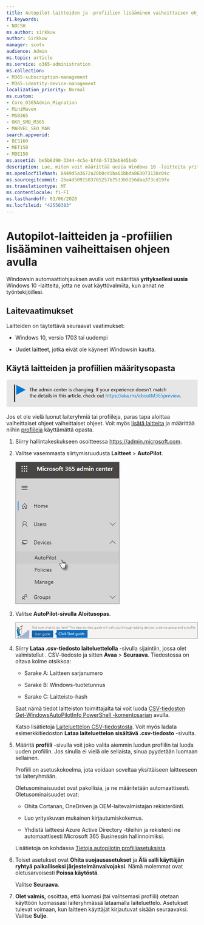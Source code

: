 ```yaml
---
title: Autopilot-laitteiden ja -profiilien lisääminen vaiheittaisen ohjeen avulla
f1.keywords:
- NOCSH
ms.author: sirkkuw
author: Sirkkuw
manager: scotv
audience: Admin
ms.topic: article
ms.service: o365-administration
ms.collection:
- M365-subscription-management
- M365-identity-device-management
localization_priority: Normal
ms.custom:
- Core_O365Admin_Migration
- MiniMaven
- MSB365
- OKR_SMB_M365
- MARVEL_SEO_MAR
search.appverid:
- BCS160
- MET150
- MOE150
ms.assetid: be5b6d90-3344-4c5e-bf40-5733eb845beb
description: Lue, miten voit määrittää uusia Windows 10 -laitteita yrityksellesi Windowsin automaattiohjauksen avulla, jotta ne ovat valmiita työntekijöiden käyttöön.
ms.openlocfilehash: 8449d5a3672a20b0cd1ba61bbda863073138c04c
ms.sourcegitcommit: 26e4d5091583765257b7533b5156daa373cd19fe
ms.translationtype: MT
ms.contentlocale: fi-FI
ms.lasthandoff: 03/06/2020
ms.locfileid: "42550383"
---
```

# <a name="use-the-step-by-step-guide-to-add-autopilot-devices-and-profile"></a>Autopilot-laitteiden ja -profiilien lisääminen vaiheittaisen ohjeen avulla

Windowsin automaattiohjauksen avulla voit määrittää **yrityksellesi uusia** Windows 10 -laitteita, jotta ne ovat käyttövalmiita, kun annat ne työntekijöillesi.
  
## <a name="device-requirements"></a>Laitevaatimukset

Laitteiden on täytettävä seuraavat vaatimukset:
  
- Windows 10, versio 1703 tai uudempi
    
- Uudet laitteet, jotka eivät ole käyneet Windowsin kautta.
    
## <a name="use-the-setup-guide-to-create-devices-and-profiles"></a>Käytä laitteiden ja profiilien määritysopasta

[![Selite, jossa ilmoitetaan, että hallintakeskus muuttuu. Lisätietoja löytyy osoitteesta aka.ms/aboutM365preview.](../media/m365admincenterchanging.png)](https://docs.microsoft.com/office365/admin/microsoft-365-admin-center-preview)

Jos et ole vielä luonut laiteryhmiä tai profiileja, paras tapa aloittaa vaiheittaiset ohjeet vaiheittaiset ohjeet. Voit myös [lisätä laitteita](create-and-edit-autopilot-devices.md) ja määrittää niihin [profiileja](create-and-edit-autopilot-profiles.md) käyttämättä opasta. 
  
1. Siirry hallintakeskukseen osoitteessa <a href="https://go.microsoft.com/fwlink/p/?linkid=837890" target="_blank">https://admin.microsoft.com</a>.

2. Valitse vasemmasta siirtymisruudusta **Laitteet** \> **AutoPilot**.

    ![Valitse hallintakeskuksessa laitteet ja sitten Automaattinen ohjaus.](../media/AutoPilot.png)
  
2. Valitse **AutoPilot-sivulla** **Aloitusopas**.
    
    ![Click Start guide for step-by-step instructions for Autopilot.](../media/31662655-d1e6-437d-87ea-c0dec5da56f7.png)
  
3. Siirry **Lataa .csv-tiedosto laiteluettelolla** -sivulla sijaintiin, jossa olet valmistellut . CSV-tiedosto ja sitten **Avaa** \> **Seuraava**. Tiedostossa on oltava kolme otsikkoa:
    
    - Sarake A: Laitteen sarjanumero
    
    - Sarake B: Windows-tuotetunnus
    
    - Sarake C: Laitteisto-hash
    
    Saat nämä tiedot laitteiston toimittajalta tai voit luoda [CSV-tiedoston Get-WindowsAutoPilotInfo PowerShell -komentosarjan](https://www.powershellgallery.com/packages/Get-WindowsAutoPilotInfo) avulla. 
    
    Katso lisätietoja [Laiteluettelon CSV-tiedostosta](https://support.office.com/article/932e3676-2491-49f0-9177-d893d2f5276e). Voit myös ladata esimerkkitiedoston **Lataa laiteluettelon sisältävä .csv-tiedosto** -sivulta. 
    
4. Määritä **profiili** -sivulla voit joko valita aiemmin luodun profiilin tai luoda uuden profiilin. Jos sinulla ei vielä ole sellaista, sinua pyydetään luomaan sellainen. 
    
    Profiili on asetuskokoelma, jota voidaan soveltaa yksittäiseen laitteeseen tai laiteryhmään.
    
    Oletusominaisuudet ovat pakollisia, ja ne määritetään automaattisesti. Oletusominaisuudet ovat:
    
    - Ohita Cortanan, OneDriven ja OEM-laitevalmistajan rekisteröinti.
    
    - Luo yrityskuvan mukainen kirjautumiskokemus.
    
    - Yhdistä laitteesi Azure Active Directory -tileihin ja rekisteröi ne automaattisesti Microsoft 365 Businessin hallinnoimiksi.
    
    Lisätietoja on kohdassa [Tietoja autopilotin profiiliasetuksista](autopilot-profile-settings.md). 
    
5. Toiset asetukset ovat **Ohita suojausasetukset** ja **Älä salli käyttäjän ryhtyä paikalliseksi järjestelmänvalvojaksi**. Nämä molemmat ovat oletusarvoisesti **Poissa käytöstä**. 
    
    Valitse **Seuraava**.
    
6. **Olet valmis,** osoittaa, että luomasi (tai valitsemasi profiili) otetaan käyttöön luomassasi laiteryhmässä lataamalla laiteluettelo. Asetukset tulevat voimaan, kun laitteen käyttäjät kirjautuvat sisään seuraavaksi. Valitse **Sulje**.
    
